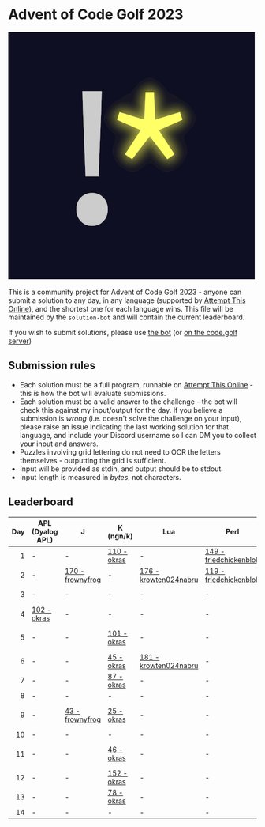 # Advent of Code Golf 2023

![Advent of Code Golf icon](./advent-of-code-golf.png)

This is a community project for Advent of Code Golf 2023 - anyone can submit a
solution to any day, in any language (supported by [Attempt This
Online](https://ato.pxeger.com)), and the shortest one for each language wins.
This file will be maintained by the `solution-bot` and will contain the current
leaderboard.

If you wish to submit solutions, please use [the bot](https://discord.com/api/oauth2/authorize?client_id=1179753478214651915&permissions=0&scope=bot)
(or [on the code.golf server](https://discord.gg/eVCTkYQ))

## Submission rules

- Each solution must be a full program, runnable on [Attempt This
  Online](https://ato.pxeger.com) - this is how the bot will evaluate submissions.
- Each solution must be a valid answer to the challenge - the bot will check this
  against my input/output for the day. If you believe a submission is *wrong*
  (i.e. doesn't solve the challenge on your input), please raise an issue
  indicating the last working solution for that language, and include your
  Discord username so I can DM you to collect your input and answers.
- Puzzles involving grid lettering do not need to OCR the letters themselves -
  outputting the grid is sufficient.
- Input will be provided as stdin, and output should be to stdout.
- Input length is measured in *bytes*, not characters.

## Leaderboard

Day | APL (Dyalog APL) | J | K (ngn/k) | Lua | Perl | Python | Python (Orthoplex) | Ruby
--: | --- | --- | --- | --- | --- | --- | --- | ---
1 | - | - | [110 - okras](./solutions/1/K%20%28ngn/k%29) | - | [149 - friedchickenblob](./solutions/1/Perl) | [184 - eniraa](./solutions/1/Python) | [714 - orthoplex](./solutions/1/Python%20%28Orthoplex%29) | -
2 | - | [170 - frownyfrog](./solutions/2/J) | - | [176 - krowten024nabru](./solutions/2/Lua) | [119 - friedchickenblob](./solutions/2/Perl) | [144 - krowten024nabru](./solutions/2/Python) | [752 - orthoplex](./solutions/2/Python%20%28Orthoplex%29) | -
3 | - | - | - | - | - | [239 - eniraa](./solutions/3/Python) | [3681 - orthoplex](./solutions/3/Python%20%28Orthoplex%29) | -
4 | [102 - okras](./solutions/4/APL%20%28Dyalog%20APL%29) | - | - | - | - | [113 - orthoplex](./solutions/4/Python) | - | -
5 | - | - | [101 - okras](./solutions/5/K%20%28ngn/k%29) | - | - | [364 - starwort](./solutions/5/Python) | - | [295 - natt.e](./solutions/5/Ruby)
6 | - | - | [45 - okras](./solutions/6/K%20%28ngn/k%29) | [181 - krowten024nabru](./solutions/6/Lua) | - | [136 - taesungh](./solutions/6/Python) | - | -
7 | - | - | [87 - okras](./solutions/7/K%20%28ngn/k%29) | - | - | [180 - biz314](./solutions/7/Python) | - | -
8 | - | - | - | - | - | [168 - okras](./solutions/8/Python) | - | -
9 | - | [43 - frownyfrog](./solutions/9/J) | [25 - okras](./solutions/9/K%20%28ngn/k%29) | - | - | [110 - biz314](./solutions/9/Python) | - | [102 - natt.e](./solutions/9/Ruby)
10 | - | - | - | - | - | [156 - duckyluuk](./solutions/10/Python) | - | -
11 | - | - | [46 - okras](./solutions/11/K%20%28ngn/k%29) | - | - | [121 - okras](./solutions/11/Python) | - | [226 - natt.e](./solutions/11/Ruby)
12 | - | - | [152 - okras](./solutions/12/K%20%28ngn/k%29) | - | - | [229 - biz314](./solutions/12/Python) | - | -
13 | - | - | [78 - okras](./solutions/13/K%20%28ngn/k%29) | - | - | [180 - .___uho](./solutions/13/Python) | - | -
14 | - | - | - | - | - | [359 - starwort](./solutions/14/Python) | - | -
